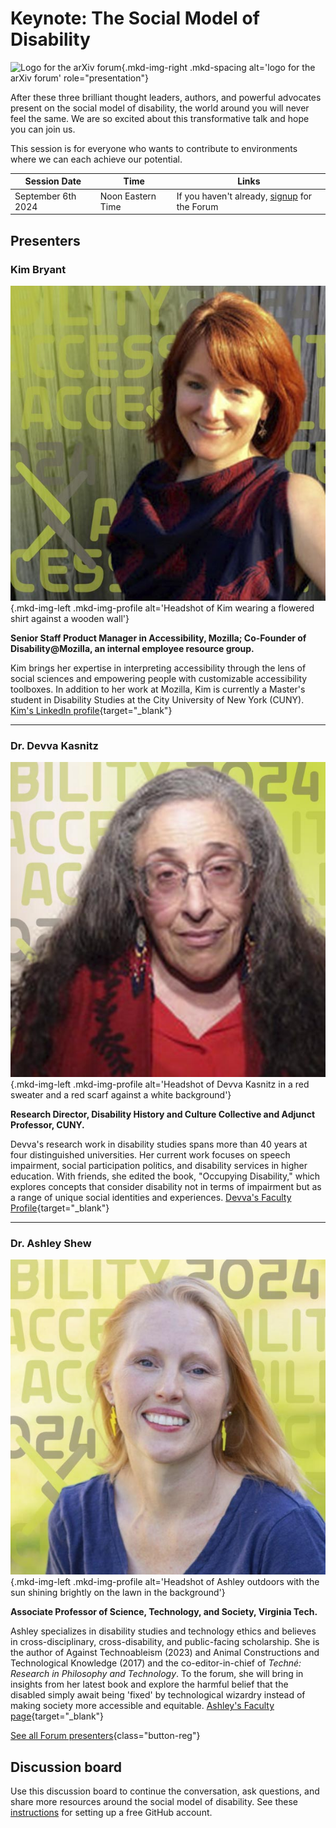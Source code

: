 # Keynote: The Social Model of Disability

![Logo for the arXiv forum](../../assets/arxiv-forum-logo-full-2024.svg){.mkd-img-right .mkd-spacing alt='logo for the arXiv forum' role="presentation"}

After these three brilliant thought leaders, authors, and powerful advocates present on the social model of disability, the world around you will never feel the same. We are so excited about this transformative talk and hope you can join us.

This session is for everyone who wants to contribute to environments where we can each achieve our potential.

| Session Date | Time | Links |
|---|---|---|
| September 6th 2024 | Noon Eastern Time | If you haven't already, [signup](https://cornell.ca1.qualtrics.com/jfe/form/SV_eEZ1d27LF2fVM7Y) for the Forum |

## Presenters

### Kim Bryant

![Kim Bryant](../assets/profile/kim.jpg){.mkd-img-left .mkd-img-profile alt='Headshot of Kim wearing a flowered shirt against a wooden wall'}

**Senior Staff Product Manager in Accessibility, Mozilla; Co-Founder of Disability@Mozilla, an internal employee resource group.**

Kim brings her expertise in interpreting accessibility through the lens of social sciences and empowering people with customizable accessibility toolboxes. In addition to her work at Mozilla, Kim is currently a Master's student in Disability Studies at the City University of New York (CUNY). [Kim's LinkedIn profile](https://www.linkedin.com/in/kimbryant/){target="_blank"}

---

### Dr. Devva Kasnitz
![Devva Kasnitz](../assets/profile/devva.jpg){.mkd-img-left .mkd-img-profile alt='Headshot of Devva Kasnitz in a red sweater and a red scarf against a white background'}

**Research Director, Disability History and Culture Collective and Adjunct Professor, CUNY.**

Devva's research work in disability studies spans more than 40 years at four distinguished universities. Her current work focuses on speech impairment, social participation politics, and disability services in higher education. With friends, she edited the book, "Occupying Disability," which explores concepts that consider disability not in terms of impairment but as a range of unique social identities and experiences. [Devva's Faculty Profile](https://sps.cuny.edu/about/directory/devva.kasnitz){target="_blank"}

---

### Dr. Ashley Shew

![Ashley Shew](../assets/profile/ashley.jpg){.mkd-img-left .mkd-img-profile alt='Headshot of Ashley outdoors with the sun shining brightly on the lawn in the background'}

**Associate Professor of Science, Technology, and Society, Virginia Tech.**

Ashley specializes in disability studies and technology ethics and believes in cross-disciplinary, cross-disability, and public-facing scholarship. She is the author of Against Technoableism (2023) and Animal Constructions and Technological Knowledge (2017) and the co-editor-in-chief of *Techné: Research in Philosophy and Technology*. To the forum, she will bring in insights from her latest book and explore the harmful belief that the disabled simply await being 'fixed' by technological wizardry instead of making society more accessible and equitable. [Ashley's Faculty page](https://liberalarts.vt.edu/departments-and-schools/department-of-science-technology-and-society/faculty/ashley-shew.html){target="_blank"}

[See all Forum presenters](presenters){class="button-reg"}

<!-- ## Session materials and resources -->

## Discussion board
Use this discussion board to continue the conversation, ask questions, and share more resources around the social model of disability. See these [instructions](discussion-board.md) for setting up a free GitHub account.
